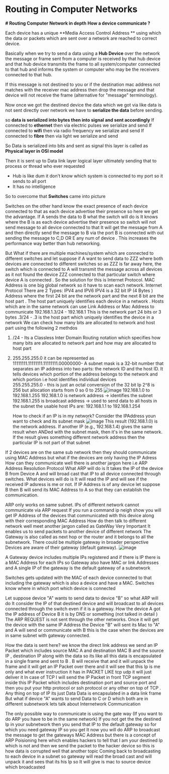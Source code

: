 # Routing in Computer Networks 


**# Routing Computer Network in depth**
**How a device communicate ?**

Each device has a unique  **Media Access Control Address **   using which the data or packets which are sent over a network are reached to correct device.

Basically when we try to send a data using  a **Hub Device** over the network  the message or frame sent from a computer is received by that hub device and that hub device transmits the frame to all system/computer connected to that hub and  informs the system or computer who may be the receivers connected to that hub. 

If this message is not destined to you or if the destination mac address not matches with the receiver mac address then drop the message and that device will not receive the frame (alternative for "message" terminology).

Now once we got the destined device the data which we got via like data is not sent directly over network we have to **serialize the data** before sending.

 so **data is serialized into bytes then into  signal and sent accordingly** 
 If connected to **ethernet** then via electric pulses we serialize and send 
 If connected to **wifi** then via radio frequency we serialize and send 
 If connected to **fibre** then via light we serialize and send 
 
So Data is serialized into bits and sent as signal this layer is called as **Physical layer in OSI model** 

Then it is sent up to Data link layer logical layer ultimately sending that to process or thread who ever requested 
 - Hub is like dum it don't know which system is connected to my
    port so it sends to all port
 - It has no intelligence

So to overcome that **Switches** came into picture

Switches on the other hand know the exact presence of each device connected to that as each device advertise their presence
so here we get the advantage. 
If A sends the data to B what the switch will do is It knows where the B is as each device advertise their presence so switch will not send message to all device connected to that It will get the message from A and then directly send the message to B via the port B is connected with out sending the message to C,D OR E any num of device .
This increases the performance way better than hub networking.

But What if there are multiple machines/system which are connected to different switches and let suppose if A want to send data to ZZZ where both devices are connected to different switches 
so as ZZZ is far away here, the switch which is connected to A will transmit the message across all devices   as it not found the device ZZZ  connected to that particular  switch  where device A is connected .
So the solution for this is Internet Protocol.
 MAC Address is one big  global network so it have to scan each network.
 Internet Protocol
 There are 2 Types:
 IPV4 and IPV6 
 IPV4 is a 32 bit IP (4 Bytes )  Address where the first 24 bit are the network part and the next 8 bit are the host part .
 The host part uniquely identifies each  device in a network .
 Hosts which are in the same network can use Link Address or Mac Address to communicate 
 192.168.1.3/24 -    192.168.1 This is the network part 24 bits or 3 bytes
 .3/24 - .3 is the host part which uniquely identifies the device in a network 
We can  check how many bits are allocated to network and host part using the following 2 methdos 

 1. /24 - Its a Classless Inter Domain Routing notation which specifies how many bits are allocated to network part and how may are allocated to host part
  
 3. 255.255.255.0 it can be represented as 11111111.11111111.11111111.00000000- A subnet mask is a 32-bit number that separates an IP address into two parts: the network ID and the host ID.
It tells devices which portion of the address belongs to the network and which  portion i.e host identifies individual devices\
255.255.255.0 - this is just an octal conversion of the 32 bit Ip
    2^8 is 256 but allocation starts from 0 so 0 to 255 
![image](https://github.com/user-attachments/assets/72b35e1a-4535-4b7f-b0b0-255e805a033f)
192.168.1.0 to 192.168.1.255
192.168.1.0 is network address → identifies the subnet
    192.168.1.255 is broadcast address → used to send data to all hosts in the subnet
    the usable host IPs are:
    192.168.1.1 to 192.168.1.254

    How to check if an IP is in my network?
    Consider the IPAddress youn want to check and its subnet mask
    ![image](https://github.com/user-attachments/assets/24b76198-b963-44a9-9daa-7ff4231c282c)
    This result (192.168.1.0) is the network address. If another IP (e.g., 192.168.1.4) gives the same result when ANDed with the subnet mask, then it's in the same network.
    If the result  gives something different network address  then the particular IP is not part of that subnet

If 2 devices are on the same  sub network then they should communicate using MAC Address but what if the devices are only having the IP Adress How can they communicate 
well there is another jargon here i.e ARP Address Resolution Protocol
What ARP will do is It takes the IP of the device B from Device A and will broad cast that IP to all device connected through switches.
What devices will do is It will read the IP and will see  if the received IP adsress is me or not.
If IP Address is of any device let suppose B then B will send its MAC Address to A so that they can establish the communication.

ARP only works on same subnet.
IPs of different network cannot communicate via ARP request
If you run a command ip neigh show 
you will get IP Address of the devices that communicated with this device along with their corresponding MAC Address
How do then talk to different network 
well meet another jargon called as GateWay Very Important 
It enables us to send packets to another device of different network
The Gateway is also called as next hop or the router and it belongs to all the subnetwork.
There could be multiple gateway in broader perspective
Devices are aware of their gateway (default gateway).
![image](https://github.com/user-attachments/assets/8baf721a-0289-4b02-a9b1-ade4b7318f80)

A Gateway device  includes multiple IPs registered  and if there is IP there is a MAC Address for each IPs  so Gateway also have MAC or link Addresses 
and  A single IP of the gateway is the default gateway of a subnetwork

Switches gets updated with the MAC of each device connected to that including the gateway which is also a device and have a MAC.
Switches know where in which port which device is connected 

Let suppose device "A" wants to send data to device "B" so what ARP will do It consider the IP of that destined device and will broadcast to all devices connected through the switch even if it is  a gateway.
How the device A got the IP address of Device B it is by DNS or something (not talked in detail )
The ARP REQUEST is not sent through the other networks.
Once it will get the device with the same IP Address the Device "B" will sent its Mac to "A"  and A will send or communicate with B this is the case when the devices  are in same subnet with gateway connected.

How the data is sent here?
we  know the direct link address we send an IP Packet which includes source MAC A and destination MAC B and the source IP , destination IP along with the data so its like all this data is encapsulated in a single frame and sent to B .
B will receive that and it will unpack the frame and it will get an IP Packet over there and it will see that this Ip is me only and what ever instruction it has in PACKET LIKE tcp udp it will just deliver it 
In case of TCP I will send the IP Packet in front TCP segment inside this IP Packet which includes destination port and source port and then you put your http protocol or ssh protocol or any other on top of TCP .
Any thing on top of IP its just Data 
Data is encapsulated in a data link frame 
But what if device "A" wants to send Data to C or D which both are in different subnetwork 
lets talk about Internetwork Communication 

The only possible way to communicate is using the gate way (If you want to do ARP you have to be in the same network)
If you not get the the destined Ip in your subnetwork then you send that IP to the default gateway  so for which you need gateway IP so you get It now you will do ARP to broadcast the message to get the gateways MAC Address but there is a concept of ARP Poisioning here which enables hackers to tell that I am your destined Ip which is not and then we send the packet to the hacker device so this is how data is corrupted well that another topic 
Coming back to broadcasting to each device in a subnet so gateway will read the broad cast and will unpack it and sees that its his Ip so It will give is mac to source device which broadcasted 












 




